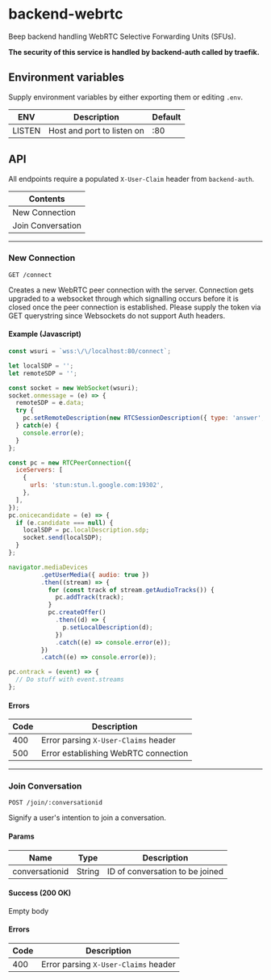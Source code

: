 # backend-webrtc

Beep backend handling WebRTC Selective Forwarding Units (SFUs). 

**The security of this service is handled by backend-auth called by traefik.**

## Environment variables

Supply environment variables by either exporting them or editing `.env`.

| ENV | Description | Default |
| --- | ----------- | ------- |
| LISTEN | Host and port to listen on | :80 |

## API

All endpoints require a populated `X-User-Claim` header from `backend-auth`.

| Contents |
| -------- |
| New Connection |
| Join Conversation |

---

### New Connection

```
GET /connect
```

Creates a new WebRTC peer connection with the server. Connection gets upgraded to a websocket through which signalling occurs before it is closed once the peer connection is established. Please supply the token via GET querystring since Websockets do not support Auth headers.

#### Example (Javascript)

```js
const wsuri = `wss:\/\/localhost:80/connect`;

let localSDP = '';
let remoteSDP = '';

const socket = new WebSocket(wsuri);
socket.onmessage = (e) => {
  remoteSDP = e.data;
  try {
    pc.setRemoteDescription(new RTCSessionDescription({ type: 'answer', sdp: remoteSDP });
  } catch(e) {
    console.error(e);
  }
};

const pc = new RTCPeerConnection({
  iceServers: [
    {
      urls: 'stun:stun.l.google.com:19302',
    },
  ],
});
pc.onicecandidate = (e) => {
  if (e.candidate === null) {
    localSDP = pc.localDescription.sdp;
    socket.send(localSDP);
  }
};

navigator.mediaDevices
         .getUserMedia({ audio: true })
         .then((stream) => {
           for (const track of stream.getAudioTracks()) {
             pc.addTrack(track);
           }
           pc.createOffer()
             .then((d) => {
               p.setLocalDescription(d);
             })
             .catch((e) => console.error(e));
         })
         .catch((e) => console.error(e));

pc.ontrack = (event) => {
  // Do stuff with event.streams
};
```

#### Errors

| Code | Description |
| ---- | ----------- |
| 400 | Error parsing `X-User-Claims` header |
| 500 | Error establishing WebRTC connection |

---

### Join Conversation

```
POST /join/:conversationid
```

Signify a user's intention to join a conversation.

#### Params

| Name | Type | Description |
| ---- | ---- | ----------- |
| conversationid | String | ID of conversation to be joined |

#### Success (200 OK)

Empty body

#### Errors

| Code | Description |
| ---- | ----------- |
| 400 | Error parsing `X-User-Claims` header |
